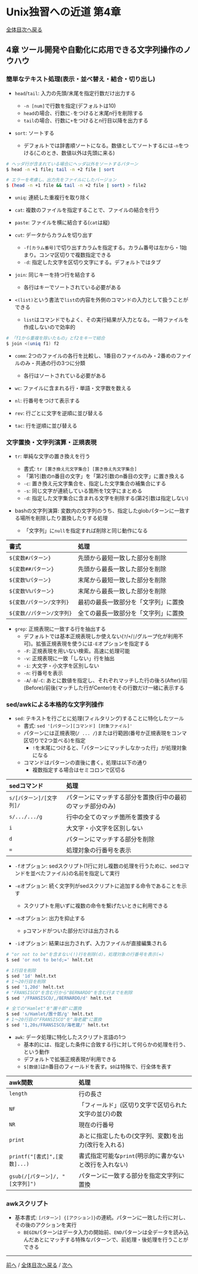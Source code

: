 # Unix独習への近道 第4章
[全体目次へ戻る](index.md)

## 4章 ツール開発や自動化に応用できる文字列操作のノウハウ
### 簡単なテキスト処理(表示・並べ替え・結合・切り出し)
- `head`/`tail`: 入力の先頭/末尾を指定行数だけ出力する
  + `-n [num]`で行数を指定(デフォルトは10)
  + `head`の場合、行数に`-`をつけると末尾n行を削除する
  + `tail`の場合、行数に`+`をつけるとn行目以降を出力する

- `sort`: ソートする
  + デフォルトでは辞書順ソートになる。数値としてソートするには`-n`をつける(このとき、数値以外は先頭に来る)

```sh
# ヘッダ行が含まれている場合にヘッダ以外をソートするパターン
$ head -n +1 file; tail -n +2 file | sort

# エラーを考慮し、出力先をファイルにしたバージョン
$ (head -n +1 file && tail -n +2 file | sort) > file2
```

- `uniq`: 連続した重複行を取り除く

- `cat`: 複数のファイルを指定することで、ファイルの結合を行う
- `paste`: ファイルを横に結合する(`cat`は縦)

- `cut`: データからカラムを切り出す
  + `-f[カラム番号]`で切り出すカラムを指定する。カラム番号は左から・1始まり。コンマ区切りで複数指定できる
  + `-d`: 指定した文字を区切り文字にする。デフォルトではタブ
- `join`: 同じキーを持つ行を結合する
  + 各行はキーでソートされている必要がある

- `<(list)`という書法で`list`の内容を外側のコマンドの入力として扱うことができる
  + `list`はコマンドでもよく、その実行結果が入力となる。一時ファイルを作成しないので効率的

```sh
# 「f1から重複を除いたもの」とf2をキーで結合
$ join <(uniq f1) f2
```

- `comm`: 2つのファイルの各行を比較し、1番目のファイルのみ・2番めのファイルのみ・共通の行の3つに分類
  + 各行はソートされている必要がある

- `wc`: ファイルに含まれる行・単語・文字数を数える
- `nl`: 行番号をつけて表示する

- `rev`: 行ごとに文字を逆順に並び替える
- `tac`: 行を逆順に並び替える


### 文字置換・文字列演算・正規表現
- `tr`: 単純な文字の置き換えを行う
  + 書式: `tr [置き換え元文字集合] [置き換え先文字集合]`
  + 「第1引数のn番目の文字」を「第2引数のn番目の文字」に置き換える
  + `-c`: 置き換え元文字集合を、指定した文字集合の補集合にする
  + `-s`: 同じ文字が連続している箇所を1文字にまとめる
  + `-d`: 指定した文字集合に含まれる文字を削除する(第2引数は指定しない)

- bashの文字列演算: 変数内の文字列のうち、指定したglobパターンに一致する場所を削除したり置換したりする処理
  + 「文字列」に`null`を指定すれば削除と同じ動作になる

| 書式                       | 処理                                 |
|:-------------------------- |:------------------------------------ |
| `${変数#パターン}`         | 先頭から最短一致した部分を削除       |
| `${変数##パターン}`        | 先頭から最長一致した部分を削除       |
| `${変数%パターン}`         | 末尾から最短一致した部分を削除       |
| `${変数%%パターン}`        | 末尾から最長一致した部分を削除       |
| `${変数/パターン/文字列}`  | 最初の最長一致部分を「文字列」に置換 |
| `${変数//パターン/文字列}` | 全ての最長一致部分を「文字列」に置換 |

- `grep`: 正規表現に一致する行を抽出する
  + デフォルトでは基本正規表現しか使えない(`?`/`+`/`|`/グループ化が利用不可)。拡張正規表現を使うには`-E`オプションを指定する
  + `-F`: 正規表現を用いない検索。高速に処理可能
  + `-v`: 正規表現に一致「しない」行を抽出
  + `-i`: 大文字・小文字を区別しない
  + `-n`: 行番号を表示
  + `-A`/`-B`/`-C`: あとに数値を指定し、それぞれマッチした行の後ろ(After)/前(Before)/前後(マッチした行がCenter)をその行数だけ一緒に表示する  


### sed/awkによる本格的な文字列操作
- `sed`: テキストを行ごとに処理(フィルタリング)することに特化したツール
  + 書式: `sed '[パターン][コマンド] [対象ファイル]'`
  + パターンには正規表現(`/ ... /`)または行範囲(番号か正規表現をコンマ区切りで2つ並べる)を指定
    * `!`を末尾につけると、「パターンにマッチしなかった行」が処理対象になる
  + コマンドはパターンの直後に書く。処理は以下の通り
    * 複数指定する場合はセミコロンで区切る

| sedコマンド              | 処理                                                       |
|:------------------------ |:---------------------------------------------------------- |
| `s/[パターン]/[文字列]/` | パターンにマッチする部分を置換(行中の最初のマッチ部分のみ) |
| `s/.../.../g`            | 行中の全てのマッチ箇所を置換する                           |
| `i`                      | 大文字・小文字を区別しない                                 |
| `d`                      | パターンにマッチする部分を削除                             |
| `=`                      | 処理対象の行番号を表示                                     |

  + `-f`オプション: sedスクリプト(1行に対し複数の処理を行うために、sedコマンドを並べたファイル)の名前を指定して実行
  + `-e`オプション: 続く文字列がsedスクリプトに追加する命令であることを示す
    * スクリプトを用いずに複数の命令を繋げたいときに利用できる

  + `-n`オプション: 出力を抑止する
    * `p`コマンドがついた部分だけは出力される
  + `-i`オプション: 結果は出力されず、入力ファイルが直接編集される

```sh
# "or not to be"を含まない(!)行を削除(d)。処理対象の行番号を表示(=)
$ sed 'or not to be!d;=' hmlt.txt

# 1行目を削除
$ sed '1d' hmlt.txt
# 1～20行目を削除
$ sed '1,20d' hmlt.txt
# "FRANSISCO"を含む行から"BERNARDO"を含む行までを削除
$ sed '/FRANSISCO/,/BERNARDO/d' hmlt.txt

# 全ての"Hamlet"を"團十郎"に置換
$ sed 's/Hamlet/團十郎/g' hmlt.txt
# 1～20行目の"FRANSISCO"を"海老蔵"に置換
$ sed '1,20s/FRANSISCO/海老蔵/' hmlt.txt
```

- `awk`: データ処理に特化したスクリプト言語の1つ
  + 基本的には、指定した条件に合致する行に対して何らかの処理を行う、という動作
  + デフォルトで拡張正規表現が利用できる
  + `$[数値]`はn番目のフィールドを表す。`$0`は特殊で、行全体を表す

| awk関数                          | 処理                                                    |
|:-------------------------------- |:------------------------------------------------------- |
| `length`                         | 行の長さ                                                |
| `NF`                             | 「フィールド」(区切り文字で区切られた文字の並び)の数    |
| `NR`                             | 現在の行番号                                            |
| `print`                          | あとに指定したもの(文字列、変数)を出力(改行を入れる)    |
| `printf("[書式]",[変数]...)`     | 書式指定可能な`print`(明示的に書かないと改行を入れない) |
| `gsub(/[パターン]/, "[文字列]")` | パターンに一致する部分を指定文字列に置換                |


### awkスクリプト
- 基本書式: `[パターン] {[アクション]}`の連続。パターンに一致した行に対し、その後のアクションを実行
  + `BEGIN`パターンはデータ入力の開始前、`END`パターンは全データを読み込んだあとにマッチする特殊なパターンで、前処理・後処理を行うことができる
***

[前へ](c3.md) /
[全体目次へ戻る](index.md) /
[次へ](c5.md)

